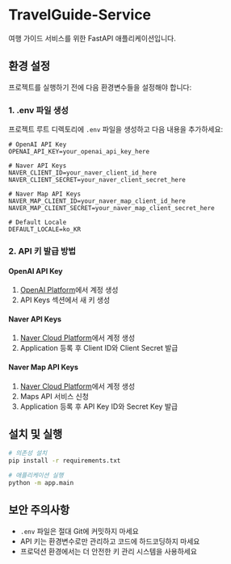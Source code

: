 # TravelGuide-Service

여행 가이드 서비스를 위한 FastAPI 애플리케이션입니다.

## 환경 설정

프로젝트를 실행하기 전에 다음 환경변수들을 설정해야 합니다:

### 1. .env 파일 생성
프로젝트 루트 디렉토리에 `.env` 파일을 생성하고 다음 내용을 추가하세요:

```env
# OpenAI API Key
OPENAI_API_KEY=your_openai_api_key_here

# Naver API Keys
NAVER_CLIENT_ID=your_naver_client_id_here
NAVER_CLIENT_SECRET=your_naver_client_secret_here

# Naver Map API Keys
NAVER_MAP_CLIENT_ID=your_naver_map_client_id_here
NAVER_MAP_CLIENT_SECRET=your_naver_map_client_secret_here

# Default Locale
DEFAULT_LOCALE=ko_KR
```

### 2. API 키 발급 방법

#### OpenAI API Key
1. [OpenAI Platform](https://platform.openai.com/)에서 계정 생성
2. API Keys 섹션에서 새 키 생성

#### Naver API Keys
1. [Naver Cloud Platform](https://www.ncloud.com/)에서 계정 생성
2. Application 등록 후 Client ID와 Client Secret 발급

#### Naver Map API Keys
1. [Naver Cloud Platform](https://www.ncloud.com/)에서 계정 생성
2. Maps API 서비스 신청
3. Application 등록 후 API Key ID와 Secret Key 발급

## 설치 및 실행

```bash
# 의존성 설치
pip install -r requirements.txt

# 애플리케이션 실행
python -m app.main
```

## 보안 주의사항

- `.env` 파일은 절대 Git에 커밋하지 마세요
- API 키는 환경변수로만 관리하고 코드에 하드코딩하지 마세요
- 프로덕션 환경에서는 더 안전한 키 관리 시스템을 사용하세요
